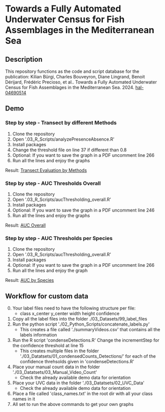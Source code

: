 # Towards a Fully Automated Underwater Census for Fish Assemblages in the Mediterranean Sea
## Description
This repository functions as the code and script database for the publication:
Kilian Bürgi, Charles Bouveyron, Diane Lingrand, Benoit Dérijard, Frédéric Precioso, et al.. Towards a Fully Automated Underwater Census for Fish Assemblages in the Mediterranean Sea. 2024. [hal-04690514]([https://hal.science/hal-04690514])

## Demo
### Step by step - Transect by different Methods
1. Clone the repository
2. Open '.03_R_Scripts/analyzePresenceAbsence.R'
3. Install packages
4. Change the threshold file on line 37 if different than 0.8
5. Optional: If you want to save the graph in a PDF uncomment line 266
6. Run all the lines and enjoy the graphs
   
Result: [Transect Evaluation by Methods](./04_Figures/transectData.png)

### Step by step - AUC Thresholds Overall
1. Clone the repository
2. Open '.03_R_Scripts/aucThresholding_overall.R'
3. Install packages
4. Optional: If you want to save the graph in a PDF uncomment line 246
5. Run all the lines and enjoy the graphs

Result: [AUC Overall](./04_Figures/aucOverall.png?raw=true)

### Step by step - AUC Thresholds per Species
1. Clone the repository
2. Open '.03_R_Scripts/aucThresholding_overall.R'
3. Install packages
4. Optional: If you want to save the graph in a PDF uncomment line 266
5. Run all the lines and enjoy the graph
   
Result: [AUC by Species](./04_Figures/aucPerSpecies.png?raw=true)

## Workflow for custom data
0. Your label files need to have the following structure per file:
   - class x_center y_center width height confidence
2. Copy all the label files into the folder ./03_Datasets/99_label_files
3. Run the python script './02_Python_Scripts/concatenate_labels.py'
   - This creates a file called './summaryVideos.csv' that contains all the labels information
5. Run the R script 'condenseDetections.R'
   Change the incrementStep for the confidence threshold at line 15
   - This creates multiple files in the folder './03_Datatsets/01_condensedCounts_Detections/' for each of the confidence threhsolds given in 'condenseDetections.R'
6. Place your manual count data in the folder './03_Datatsets/03_Manual_Video_Count'
   - Check the already available demo data for orientation
7. Place your UVC data in the folder './03_Datatsets/02_UVC_Data'
   - Check the already available demo data for orientation
8. Place a file called 'class_names.txt' in the root dir with all your class names in it
9. All set to run the above commands to get your own graphs
